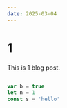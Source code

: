 ```yaml
---
date: 2025-03-04
---
```


# 1

This is 1 blog post.

```js

var b = true
let n = 1
const s = 'hello'

```

